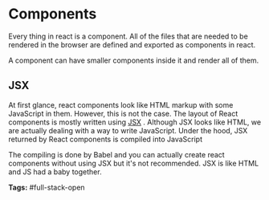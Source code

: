 # Components
Every thing in react is a component. All of the files that are needed to be rendered in the browser are defined and exported as components in react.

A component can have smaller components inside it and render all of them. 

## JSX
At first glance, react components look like HTML markup with some JavaScript in them. However, this is not the case. The layout of React components is mostly written using [JSX](https://reactjs.org/docs/introducing-jsx.html) . Although JSX looks like HTML, we are actually dealing with a way to write JavaScript. Under the hood, JSX returned by React components is compiled into JavaScript

The compiling is done by Babel and you can actually create react components without using JSX but it's not recommended. JSX is like HTML and JS had a baby together. 

**Tags:** #full-stack-open